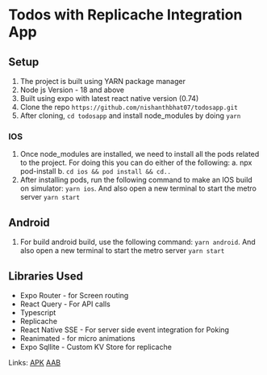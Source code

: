 # Todos with Replicache Integration App



## Setup
1. The project is built using YARN package manager
2. Node js Version - 18 and above
3. Built using expo with latest react native version (0.74)
4. Clone the repo `https://github.com/nishanthbhat07/todosapp.git`
5. After cloning, `cd todosapp` and install node_modules by doing `yarn`

###  IOS
1. Once node_modules are installed, we need to install all the pods related to the project. For doing this you can do either of the following:
	a. npx pod-install
	b. `cd ios && pod install && cd..`
2. After installing pods, run the following command to make an IOS build on simulator: `yarn ios`. And also open a new terminal to start the metro server `yarn start`

## Android
1. For build android build, use the following command: `yarn android`. And also open a new terminal to start the metro server `yarn start`


## Libraries Used
- Expo Router - for Screen routing
- React Query -  For API calls
- Typescript
- Replicache
- React Native SSE - For server side event integration for Poking
- Reanimated - for micro animations
- Expo Sqllite - Custom KV Store for replicache


Links: 
[APK](https://drive.google.com/file/d/1EyAy-YENxCYmdKlOw-AgzQ1MvAtjc_DM/view?usp=sharing)
[AAB](https://drive.google.com/file/d/1Nyt--c9W7PVLXJtnlL6eJcK6zVSvbQB4/view?usp=sharing)
